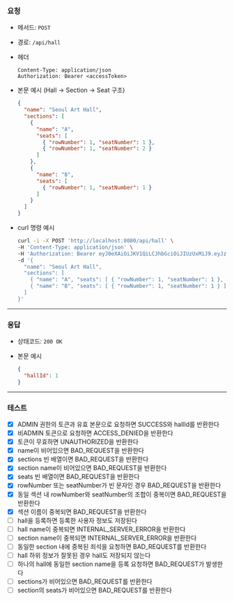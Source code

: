 ### 요청

- 메서드: `POST`
- 경로: `/api/hall`
- 헤더

    ```
    Content-Type: application/json
    Authorization: Bearer <accessToken>
    ```

- 본문 예시 (Hall → Section → Seat 구조)

    ```json
    {
      "name": "Seoul Art Hall",
      "sections": [
        {
          "name": "A",
          "seats": [
            { "rowNumber": 1, "seatNumber": 1 },
            { "rowNumber": 1, "seatNumber": 2 }
          ]
        },
        {
          "name": "B",
          "seats": [
            { "rowNumber": 1, "seatNumber": 1 }
          ]
        }
      ]
    }
    ```

- curl 명령 예시

    ```bash
    curl -i -X POST 'http://localhost:8080/api/hall' \
    -H 'Content-Type: application/json' \
    -H 'Authorization: Bearer eyJ0eXAiOiJKV1QiLCJhbGciOiJIUzUxMiJ9.eyJzdWIiOiJ0ZXN0MTIzNCIsInJvbGVzIjoiUk9MRV9BRE1JTiIsInVzZXJJZCI6InRlc3QxMjM0Iiwibmlja05hbWUiOiJ0ZXN0IiwiaWF0IjoxNzU3MzExNDc5LCJleHAiOjE3NTczMTIwNzl9.xhEkuZEF0gZlvyX_F2kiAMEMGw_C2ZtGL8PmzLxhZQW32A9hmr6M0nauYEejXOFrZAb3nMdU3jFLxuhDWDbE2g' \
    -d '{
      "name": "Seoul Art Hall",
      "sections": [
        { "name": "A", "seats": [ { "rowNumber": 1, "seatNumber": 1 }, { "rowNumber": 1, "seatNumber": 2 } ] },
        { "name": "B", "seats": [ { "rowNumber": 1, "seatNumber": 1 } ] }
      ]
    }'
    ```

---

### 응답

- 상태코드: `200 OK`
- 본문 예시

    ```json
    {
      "hallId": 1
    }
    ```

---

### 테스트

- [x] ADMIN 권한의 토큰과 유효 본문으로 요청하면 SUCCESS와 hallId를 반환한다
- [x] 비ADMIN 토큰으로 요청하면 ACCESS_DENIED을 반환한다
- [x] 토큰이 무효하면 UNAUTHORIZED을 반환한다
- [x] name이 비어있으면 BAD_REQUEST을 반환한다
- [x] sections 빈 배열이면 BAD_REQUEST을 반환한다
- [x] section name이 비어있으면 BAD_REQUEST을 반환한다
- [x] seats 빈 배열이면 BAD_REQUEST을 반환한다
- [x] rowNumber 또는 seatNumber가 빈 문자인 경우 BAD_REQUEST을 반환한다
- [x] 동일 섹션 내 rowNumber와 seatNumber의 조합이 중복이면 BAD_REQUEST을 반환한다
- [x] 섹션 이름이 중복되면 BAD_REQUEST을 반환한다
- [ ] hall을 등록하면 등록한 사용자 정보도 저장된다
- [ ] hall name이 중복되면 INTERNAL_SERVER_ERROR을 반환한다
- [ ] section name이 중복되면 INTERNAL_SERVER_ERROR을 반환한다
- [ ] 동일한 section 내에 중복된 죄석을 요청하면 BAD_REQUEST를 반환한다
- [ ] hall 하위 정보가 잘못된 경우 hall도 저장되지 않는다
- [ ] 하나의 hall에 동일한 section name을 등록 요청하면 BAD_REQUEST가 발생한다
- [ ] sections가 비어있으면 BAD_REQUEST를 반환한다
- [ ] section의 seats가 비어있으면 BAD_REQUEST를 반환한다
